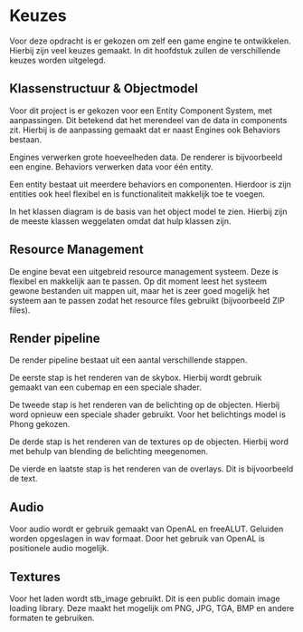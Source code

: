 Keuzes
======

Voor deze opdracht is er gekozen om zelf een game engine te ontwikkelen.
Hierbij zijn veel keuzes gemaakt. In dit hoofdstuk zullen de verschillende keuzes worden uitgelegd.

Klassenstructuur & Objectmodel
------------------------------

Voor dit project is er gekozen voor een Entity Component System, met aanpassingen.
Dit betekend dat het merendeel van de data in components zit.
Hierbij is de aanpassing gemaakt dat er naast Engines ook Behaviors bestaan.

Engines verwerken grote hoeveelheden data. De renderer is bijvoorbeeld een engine.
Behaviors verwerken data voor één entity.

Een entity bestaat uit meerdere behaviors en componenten. Hierdoor is zijn entities ook heel flexibel en is functionaliteit makkelijk toe te voegen.

In het klassen diagram is de basis van het object model te zien. Hierbij zijn de meeste klassen weggelaten omdat dat hulp klassen zijn.

Resource Management
-------------------

De engine bevat een uitgebreid resource management systeem. Deze is flexibel en makkelijk aan te passen.
Op dit moment leest het systeem gewone bestanden uit mappen uit, maar het is zeer goed mogelijk het systeem aan te passen zodat het resource files gebruikt (bijvoorbeeld ZIP files).

Render pipeline
--------------

De render pipeline bestaat uit een aantal verschillende stappen.

De eerste stap is het renderen van de skybox. Hierbij wordt gebruik gemaakt van een cubemap en een speciale shader.

De tweede stap is het renderen van de belichting op de objecten. Hierbij word opnieuw een speciale shader gebruikt.
Voor het belichtings model is Phong gekozen.

De derde stap is het renderen van de textures op de objecten. Hierbij word met behulp van blending de belichting meegenomen.

De vierde en laatste stap is het renderen van de overlays. Dit is bijvoorbeeld de text.

Audio
-----

Voor audio wordt er gebruik gemaakt van OpenAL en freeALUT. Geluiden worden opgeslagen in wav formaat.
Door het gebruik van OpenAL is positionele audio mogelijk.

Textures
--------

Voor het laden wordt stb_image gebruikt. Dit is een public domain image loading library. Deze maakt het mogelijk om PNG, JPG, TGA, BMP en andere formaten te gebruiken.
